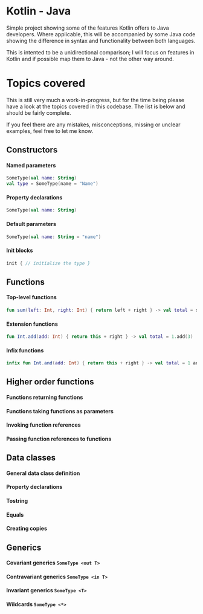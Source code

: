 # Kotlin - Java

Simple project showing some of the features Kotlin offers to Java developers. Where applicable, this will be accompanied by some Java code showing the difference in syntax and functionality between both languages.

This is intented to be a unidirectional comparison; I will focus on features in Kotlin and if possible map them to Java - not the other way around.

# Topics covered

This is still very much a work-in-progress, but for the time being please have a look at the topics covered in this codebase. The list is below and should be fairly complete.

If you feel there are any mistakes, misconceptions, missing or unclear examples, feel free to let me know.

## Constructors

#### Named parameters 

```kotlin
SomeType(val name: String)
val type = SomeType(name = "Name")
```

#### Property declarations 
```kotlin
SomeType(val name: String)
```

#### Default parameters 
```kotlin
SomeType(val name: String = "name")
```

#### Init blocks 
```kotlin
init { // initialize the type }
```

## Functions

#### Top-level functions 
```kotlin
fun sum(left: Int, right: Int) { return left + right } -> val total = sum(1, 3) 
```

#### Extension functions 
```kotlin
fun Int.add(add: Int) { return this + right } -> val total = 1.add(3) 
```

#### Infix functions 
```kotlin
infix fun Int.and(add: Int) { return this + right } -> val total = 1 and 3 
```

## Higher order functions

#### Functions returning functions
#### Functions taking functions as parameters
#### Invoking function references
#### Passing function references to functions

## Data classes

#### General data class definition
#### Property declarations
#### Tostring
#### Equals
#### Creating copies

## Generics
    
#### Covariant generics ```SomeType <out T>```
#### Contravariant generics ```SomeType <in T>```
#### Invariant generics ```SomeType <T>```
#### Wildcards ```SomeType <*>```
